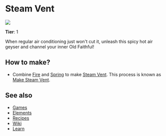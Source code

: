 # Steam Vent

![](/wiki/images/item.steamvent.png)

**Tier**: 1

When regular air conditioning just won't cut it, unleash this spicy hot air geyser and channel your inner Old Faithful!

## How to make?

* Combine [Fire](/wiki/elements/fire) and [Spring](/wiki/elements/spring) to make [Steam Vent](/wiki/elements/steam-vent). This process is known as [Make Steam Vent](/wiki/recipes/make-steam-vent).

## See also

* [Games](/wiki/games)
* [Elements](/wiki/elements)
* [Recipes](/wiki/recipes)
* [Wiki](/wiki/index)
* [Learn](/learn/index)